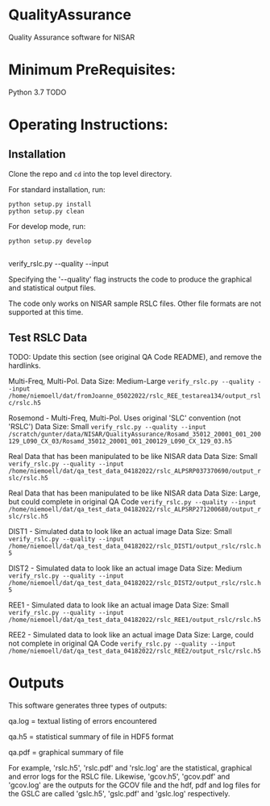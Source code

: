 # QualityAssurance
Quality Assurance software for NISAR
# Minimum PreRequisites:

Python 3.7
TODO

# Operating Instructions:

## Installation

Clone the repo and `cd` into the top level directory.

For standard installation, run:
```
python setup.py install
python setup.py clean
```

For develop mode, run:
```
python setup.py develop
```

##
verify_rslc.py --quality
               --input <path to RSLC files you want to validate>

Specifying the '--quality' flag instructs the code to produce the graphical <fpdf> and statistical <fhdf> output files.

The code only works on NISAR sample RSLC files.  Other file formats are not supported at this time.

## Test RSLC Data

TODO: Update this section (see original QA Code README), and remove the hardlinks.

Multi-Freq, Multi-Pol.
Data Size: Medium-Large
`verify_rslc.py --quality --input /home/niemoell/dat/fromJoanne_05022022/rslc_REE_testarea134/output_rslc/rslc.h5`

Rosemond - Multi-Freq, Multi-Pol. Uses original 'SLC' convention (not 'RSLC')
Data Size: Small
`verify_rslc.py --quality --input /scratch/gunter/data/NISAR/QualityAssurance/Rosamd_35012_20001_001_200129_L090_CX_03/Rosamd_35012_20001_001_200129_L090_CX_129_03.h5`

Real Data that has been manipulated to be like NISAR data
Data Size: Small
`verify_rslc.py --quality --input /home/niemoell/dat/qa_test_data_04182022/rslc_ALPSRP037370690/output_rslc/rslc.h5`

Real Data that has been manipulated to be like NISAR data
Data Size: Large, but could complete in original QA Code
`verify_rslc.py --quality --input /home/niemoell/dat/qa_test_data_04182022/rslc_ALPSRP271200680/output_rslc/rslc.h5`

DIST1 - Simulated data to look like an actual image
Data Size: Small
`verify_rslc.py --quality --input /home/niemoell/dat/qa_test_data_04182022/rslc_DIST1/output_rslc/rslc.h5`

DIST2 - Simulated data to look like an actual image
Data Size: Medium
`verify_rslc.py --quality --input /home/niemoell/dat/qa_test_data_04182022/rslc_DIST2/output_rslc/rslc.h5`

REE1 - Simulated data to look like an actual image
Data Size: Small
`verify_rslc.py --quality --input /home/niemoell/dat/qa_test_data_04182022/rslc_REE1/output_rslc/rslc.h5`

REE2 - Simulated data to look like an actual image
Data Size: Large, could not complete in original QA Code
`verify_rslc.py --quality --input /home/niemoell/dat/qa_test_data_04182022/rslc_REE2/output_rslc/rslc.h5`


# Outputs

This software generates three types of outputs:  

qa.log = textual listing of errors encountered

qa.h5 = statistical summary of file in HDF5 format

qa.pdf = graphical summary of file
  
For example, 'rslc.h5', 'rslc.pdf' and 'rslc.log' are the statistical, graphical and error logs for the RSLC file.  Likewise, 'gcov.h5', 'gcov.pdf' and 'gcov.log' are the outputs for the GCOV file and the hdf, pdf and log files for the GSLC are called 'gslc.h5', 'gslc.pdf' and 'gslc.log' respectively. 
